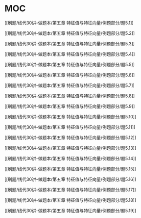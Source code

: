 # MOC

[[刷题/线代30讲-做题本/第五章 特征值与特征向量/例题部分/题5.1]]

[[刷题/线代30讲-做题本/第五章 特征值与特征向量/例题部分/题5.2]]

[[刷题/线代30讲-做题本/第五章 特征值与特征向量/例题部分/题5.3]]

[[刷题/线代30讲-做题本/第五章 特征值与特征向量/例题部分/题5.4]]

[[刷题/线代30讲-做题本/第五章 特征值与特征向量/例题部分/题5.5]]

[[刷题/线代30讲-做题本/第五章 特征值与特征向量/例题部分/题5.6]]

[[刷题/线代30讲-做题本/第五章 特征值与特征向量/例题部分/题5.7]]

[[刷题/线代30讲-做题本/第五章 特征值与特征向量/例题部分/题5.8]]

[[刷题/线代30讲-做题本/第五章 特征值与特征向量/例题部分/题5.9]]

[[刷题/线代30讲-做题本/第五章 特征值与特征向量/例题部分/题5.10]]

[[刷题/线代30讲-做题本/第五章 特征值与特征向量/例题部分/题5.11]]

[[刷题/线代30讲-做题本/第五章 特征值与特征向量/例题部分/题5.12]]

[[刷题/线代30讲-做题本/第五章 特征值与特征向量/例题部分/题5.13]]

[[刷题/线代30讲-做题本/第五章 特征值与特征向量/例题部分/题5.14]]

[[刷题/线代30讲-做题本/第五章 特征值与特征向量/例题部分/题5.15]]

[[刷题/线代30讲-做题本/第五章 特征值与特征向量/例题部分/题5.16]]

[[刷题/线代30讲-做题本/第五章 特征值与特征向量/例题部分/题5.17]]

[[刷题/线代30讲-做题本/第五章 特征值与特征向量/例题部分/题5.18]]

[[刷题/线代30讲-做题本/第五章 特征值与特征向量/例题部分/题5.19]]
